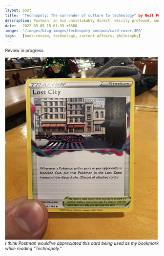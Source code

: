 ```yaml
---
layout: post
title:  "Technopoly: The surrender of culture to technology" by Neil Postman
description: Postman, in his unmistakably direct, eeirily profound, and sarcastic way, foretells of a society where technology dictates culture to consumers. And it's hard to say he's wrong.
date:   2022-09-05 15:01:35 +0300
image:  '/images/blog-images/technopoly-postman/card-cover.JPG'
tags:   [book-review, technology, current-affairs, philosophy]
---
```


Review in progress.

<div class="gallery-box">
  <div class="gallery">
    <img src="/images/blog-images/technopoly-postman/card.JPG" loading="lazy" style="width:500px;height:600px;">
  </div>
  <em>I think Postman would've appreciated this card being used as my bookmark while reading "Technopoly."</em>
</div>